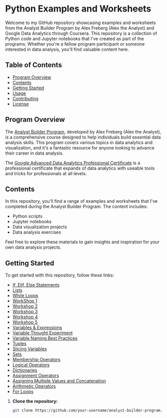 # Python Examples and Worksheets

Welcome to my GitHub repository showcasing examples and worksheets from the Analyst Builder Program by Alex Freberg (Alex the Analyst) and Google Data Analytics through Coursera. This repository is a collection of Python code and Jupyter notebooks that I've created as part of the programs. Whether you're a fellow program participant or someone interested in data analysis, you'll find valuable content here.

## Table of Contents

- [Program Overview](#program-overview)
- [Contents](#contents)
- [Getting Started](#getting-started)
- [Usage](#usage)
- [Contributing](#contributing)
- [License](#license)

## Program Overview

The [Analyst Builder Program](https://www.analystbuilder.com/), developed by Alex Freberg (Alex the Analyst), is a comprehensive course designed to help individuals build essential data analysis skills. This program covers various topics in data analytics and visualization, and it's a fantastic resource for anyone looking to advance their career in data analysis.

The [Google Advanced Data Analytics Professional Certificate](https://www.coursera.org/programs/act-now-education-on-demand-training-program-b4wxq/professional-certificates/google-advanced-data-analytics) is a professional certificate that expands of data analytics with useable tools and tricks for professionals at all levels. 

## Contents

In this repository, you'll find a range of examples and worksheets that I've completed during the Analyst Builder Program. The content includes:

- Python scripts
- Jupyter notebooks
- Data visualization projects
- Data analysis exercises

Feel free to explore these materials to gain insights and inspiration for your own data analysis projects.

## Getting Started

To get started with this repository, follow these links:

- [If, Elif, Else Statements](https://github.com/hullchar/AnalystBuilderWorksheets/blob/main/Use%20if%2C%20elif%2C%20else%20statements%20to%20make%20decisions.ipynb)
- [Lists](https://github.com/hullchar/AnalystBuilderWorksheets/blob/main/Lists.md)
- [While Loops](https://github.com/hullchar/AnalystBuilderWorksheets/blob/main/Introduction%20to%20While%20Loops.ipynb)
- [WorkShop 1](https://github.com/hullchar/AnalystBuilderWorksheets/blob/main/Analyst%20Builder%20Workshops.md)
- [Workshop 2](https://github.com/hullchar/AnalystBuilderWorksheets/blob/main/Analyst%20Builder%20Workshops%202.md)
- [Workshop 3](https://github.com/hullchar/AnalystBuilderWorksheets/blob/main/Analyst%20Builder%20Workshop%203.md)
- [Workshop 4](https://github.com/hullchar/AnalystBuilderWorksheets/blob/main/Analyst%20Builder%20Workshop%204.md)
- [Workshop 5](https://github.com/hullchar/AnalystBuilderWorksheets/blob/main/Analyst%20Builder%20Workshop%205.md)
- [Variables & Expressions](https://github.com/hullchar/AnalystBuilderWorksheets/blob/main/Analyst%20Builder%20-%20Variables%20%26%20Expressions%20.md)
- [Variable Thought Experiment](https://github.com/hullchar/AnalystBuilderWorksheets/blob/main/Analyst%20Builder%20-%20Variable%20Thought%20Experiment.md)
- [Variable Naming Best Practices](https://github.com/hullchar/AnalystBuilderWorksheets/blob/main/Analyst%20Builder%20-%20Variable%20Naming%20Best%20Practices.md)
- [Tuples](https://github.com/hullchar/AnalystBuilderWorksheets/blob/main/Analyst%20Builder%20-%20Tuples.md)
- [Slicing Variables](https://github.com/hullchar/AnalystBuilderWorksheets/blob/main/Analyst%20Builder%20-%20Slicing%20Variables.md)
- [Sets](https://github.com/hullchar/AnalystBuilderWorksheets/blob/main/Analyst%20Builder%20-%20Sets.md)
- [Membership Operators](https://github.com/hullchar/AnalystBuilderWorksheets/blob/main/Analyst%20Builder%20-%20Membership%20Operators.ipynb)
- [Logical Operators](https://github.com/hullchar/AnalystBuilderWorksheets/blob/main/Analyst%20Builder%20-%20Logical%20Operators.ipynb)
- [Dictionaries](https://github.com/hullchar/AnalystBuilderWorksheets/blob/main/Analyst%20Builder%20-%20Dictionaries.md)
- [Assignment Operators](https://github.com/hullchar/AnalystBuilderWorksheets/blob/main/Analyst%20Builder%20-%20Assignment%20Operators.ipynb)
- [Assigning Multiple Values and Concatenation](https://github.com/hullchar/AnalystBuilderWorksheets/blob/main/Analyst%20Builder%20-%20Assigning%20Mutliple%20Values%20and%20Concatenation%20.md)
- [Arithmetic Operators](https://github.com/hullchar/AnalystBuilderWorksheets/blob/main/Analyst%20Builder%20-%20Arithmetic%20Operators.ipynb)
- [For Loops](https://github.com/hullchar/AnalystBuilderWorksheets/blob/main/For%20Loops.ipynb)

1. **Clone the repository:**

   ```bash
   git clone https://github.com/your-username/analyst-builder-program.git

